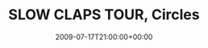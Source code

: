 ---
templateKey: event
guid: 0894f7ec-6eab-11ea-99c5-002590d1d1b0
date: 2009-07-17T21:00:00+00:00
eventTime: '9pm'
title: SLOW CLAPS TOUR, Circles
artist: SLOW CLAPS TOUR
city: Edmonton
venue: Circles
group: PPF House
guests: A.O.K., Locution Revolution
---
